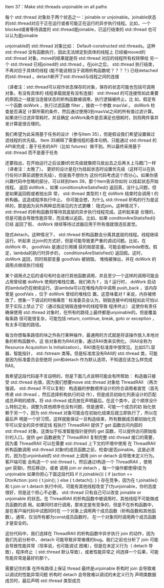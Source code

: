 Item 37：Make std::threads unjoinable on all paths

每个 std::thread 对象处于两个状态之⼀：joinable or unjoinable。joinable状态的std::thread对应于正在运⾏或者可能正在运⾏的异步执⾏线程。⽐如，⼀个blocked或者等待调度的 std::thread是joinable，已运⾏结束的 std::thread 也可以认为是joinable

unjoinable的 std::thread 对象⽐如：
Default-constructed std::threads。这种 std::thread 没有函数执⾏，因此⽆法绑定到具体的线程上
已经被moved的 std::thread 对象。move的结果就是将 std::thread 对应的线程所有权转移给 另⼀个 std::thread
已经joined的 std::thread 。在join之后， std::thread 执⾏结束，不再对应于具体的线程 (能不能说相当于调用析构函数呢？？？？)
已经detached的std::thread 。detach断开了std::thread与线程之间的连接

（译者注：std::thread可以视作状态保存的对象，保存的状态可能也包括可调⽤对象，有没有具体的 线程承载就是有没有连接）
std::thread 的可连接性如此重要的原因之⼀就是当连接状态的析构函数被调⽤，执⾏逻辑被终⽌。⽐ 如，假定有⼀个函数 doWork ，执⾏过滤函数 filter ，接收⼀个参数 maxVal 。 doWork 检查是否满⾜ 计算所需的条件，然后通过使⽤0到maxVal之间的所有值过滤计算。如果进⾏过滤⾮常耗时，并且确定
doWork条件是否满⾜也很耗时，则将两件事并发计算是很合理的。

我们希望为此采⽤基于任务的设计（参与Item 35），但是假设我们希望设置做过滤线程的优先级。
Item 35阐释了需要线程的基本句柄，只能通过 std::thread 的API来完成；基于任务的API（⽐如
futures）做不到。所以最终采⽤基于 std::thread 而不是基于任务

还要指出，在开始运⾏之后设置t的优先级就像把⻢放出去之后再关上⻢厩⻔⼀样（译者注：太晚了）。 更好的设计是在t为挂起状态时设置优先级（这样可以在执⾏任何计算前调整优先级），但是我不想你为 这份代码考虑这个而分⼼。如果你感兴趣代码中忽略的部分，可以转到Item 39，那个Item告诉你如何 以挂起状态开始线程。
返回 doWork 。如果 conditionsAreSatisfied() 返回真，没什么问题，但是如果返回假或者抛出异 常， std::thread 类型的 t 在 doWork 结束时会调⽤ t 的析构器。这造成程序执⾏中⽌。
你可能会想，为什么 std::thread 析构的⾏为是这样的，那是因为另外两种显而易⻅的⽅式更糟：
隐式join。这种情况下， std::thread 的析构函数将等待其底层的异步执⾏线程完成。这听起来是 合理的，但是可能会导致性能异常，而且难以追踪。⽐如，如果 conditonAreStatisfied() 已经 返回了假， doWork 继续等待过滤器应⽤于所有值就很违反直觉。

隐式detach。这种情况下， std::thread 析构函数会分离其底层的线程。线程继续运⾏。听起来 ⽐join的⽅式好，但是可能导致更严重的调试问题。⽐如，在 doWork 中， goodVals 是通过引⽤捕 获的局部变量。可能会被lambda修改。假定，lambda的执⾏时异步的， conditionsAreStatisfied() 返回假。这时， doWork 返回，同时局部变量 goodVals 被销毁。 堆栈被弹出，并在 doWork 的调⽤点继续执⾏线程

某个调⽤点之后的语句有时会进⾏其他函数调⽤，并且⾄少⼀个这样的调⽤可能会占⽤曾经被 doWork 使⽤的堆栈位置。我们称为 f ，当 f 运⾏时， doWork 启动的lambda仍在继续运⾏。该lambda可以在堆栈内存中调⽤ push_back ，该内存曾是 goodVals ，位于 doWork 曾经的堆栈位 置。这意味着对 f 来说，内存被修改了，想象⼀下调试的时候痛苦
'
标准委员会认为，销毁连接中的线程如此可怕以⾄于实际上禁⽌了它（通过指定销毁连接中的线程导致 程序终⽌）
这使你有责任确保使⽤ std::thread 对象时，在所有的路径上最终都是unjoinable的。但是覆盖每条路 径可能很复杂，可能包括 return, continue, break, goto or exception ，有太多可能的路径。

每当你想每条路径的块之外执⾏某种操作，最通⽤的⽅式就是将该操作放⼊本地对象的析构函数中。这 些对象称为RAII对象，通过RAII类来实例化。（RAII全称为 Resource Acquisition Is Initialization）。RAII类在标准库中很常⻅。⽐如STL容器，智能指针， std::fstream 类等。但是标准库没有RAII的 std::thread 类，可能是因为标准委员会拒绝将 join和detach 作为默认选项，不知道应该怎么样完成RAII。

我希望这段代码是不⾔⾃明的，但是下⾯⼏点说明可能会有所帮助： 
构造器只接受 std::thread 右值，因为我们想要move std::thread 对象给 ThreadRAII （再次 强调， std::thread 不可以复制） 
构造器的参数顺序设计的符合调⽤者直觉（⾸先传递 std::thread ，然后选择析构执⾏的动 作），但是成员初始化列表设计的匹配成员声明的顺序。将 std::thread 成员放在声明最后。在这个类中，这个顺序没什么特别之处，调整为其他顺序也没有问题，但是通常，可能⼀个成员的初 始化依赖于另⼀个，因为 std::thread 对象可能会在初始化结束后就⽴即执⾏了，所以在最后声 明是⼀个好习惯。这样就能保证⼀旦构造结束，所有数据成员都初始化完毕可以安全的异步绑定线 程执⾏ 
ThreadRAII 提供了 get 函数访问内部的 std::thread 对象。这类似于标准智能指针提供的 get 函数，可以提供访问原始指针的⼊口。提供 get 函数避免了 ThreadRAII 复制完整 std::thread 接口的需要，因为着 ThreadRAII 可以在需要 std::thread 上下⽂的环境中使⽤
 在 ThreadRAII 析构函数调⽤ std::thread 对象t的成员函数之前，检查t是否joinable。这是必须 的，因为在unjoinbale的 std::thread 上调⽤ join or detach 会导致未定义⾏为。客⼾端可能 会构造⼀个 std::thread t，然后通过t构造⼀个 ThreadRAII ，使⽤ get 获取t，然后移动t，或者 调⽤ join or detach ，每⼀个操作都使得t变为unjoinable
如果你担⼼下⾯这段代码
if (t.joinable())
 { if (action == DtorAction::join) 
 { t.join(); 
 } 
 else {
      t.detach(); 
      } 
}
存在竞争，因为在 t.joinable() 和 t.join or t.detach 执⾏中间，可能有其他线程改变了t为unjoinable，你的态度很好，但是这个担⼼不必要。 std::thread 只有⾃⼰可以改变 joinable or unjoinable 的状态。在 ThreadRAII 的析构函数中被调⽤时，其他线程不可能做成员函数的调 ⽤。如果同时进⾏调⽤，那肯定是有竞争的，但是不在析构函数中，是在客⼾端代码中试图同时在 ⼀个对象上调⽤两个成员函数（析构函数和其他函数）。通常，仅当所有都为const成员函数时， 在⼀个对象同时调⽤两个成员函数才是安全的。

这份代码中，我们选择在 ThreadRAII 的析构函数中异步执⾏ join 的动作，因为我们先前分析中， detach 可能导致⾮常难缠的bug。我们之前也分析了 join 可能会导致性能异常（坦率说，也可能调试 困难），但是在未定义⾏为（ detach 导致），程序终⽌（ std::thread 默认导致），或者性能异常之 间选择⼀个后果，可能性能异常是最好的那个。

需要记住的事
 在所有路径上保证 thread 最终是unjoinable
析构时 join 会导致难以调试的性能异常问题
 析构时 detach 会导致难以调试的未定义⾏为 
 声明类数据成员时，最后声明 std::thread 类型成员
